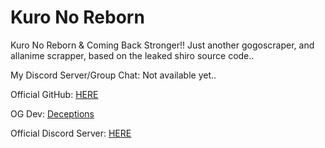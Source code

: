 # Kuro No Reborn
Kuro No Reborn & Coming Back Stronger!! Just another gogoscraper, and allanime scrapper, based on the leaked shiro source code..

My Discord Server/Group Chat: Not available yet..

Official GitHub: [HERE](https://github.com/deceptions/no)

OG Dev: [Deceptions](https://github.com/deceptions)

Official Discord Server: [HERE](https://discord.gg/YgeFkTMmxh)
